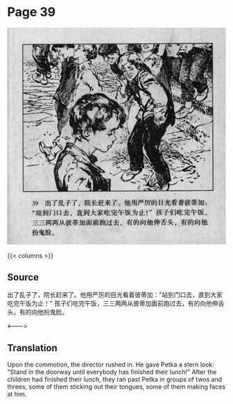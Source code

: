 # Page 39

 ![biao page](./../../../images/biao/seifert0726_biao_0043_039.jpg)

{{< columns >}}

## Source

出了乱子了，院长赶来了。他用严厉的目光看着彼蒂加："站到门口去，直到大家吃完午饭为止！" 孩子们吃完午饭，三三两两从彼蒂加面前跑过去，有的向他伸舌头，有的向他扮鬼脸。

<--->

## Translation

Upon the commotion, the director rushed in. He gave Petka a stern look: "Stand in the doorway until everybody has finished their lunch!" After the children had finished their lunch, they ran past Petka in groups of twos and threes, some of them sticking out their tongues, some of them making faces at him.
